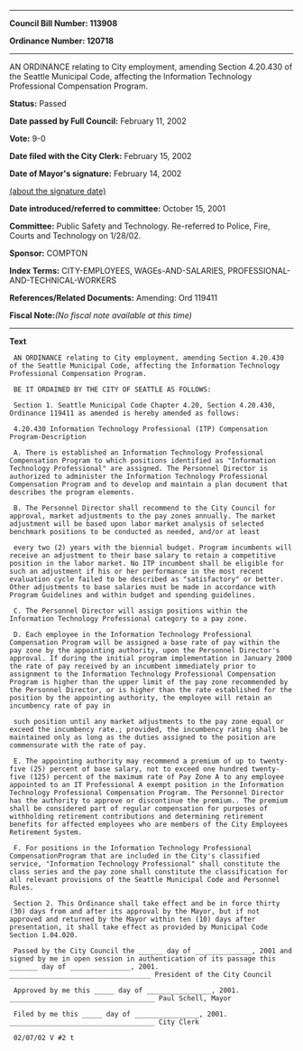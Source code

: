 

********

**Council Bill Number: 113908**
   
**Ordinance Number: 120718**
********

 AN ORDINANCE relating to City employment, amending Section 4.20.430 of the Seattle Municipal Code, affecting the Information Technology Professional Compensation Program.

**Status:** Passed
   
**Date passed by Full Council:** February 11, 2002
   
**Vote:** 9-0
   
**Date filed with the City Clerk:** February 15, 2002
   
**Date of Mayor's signature:** February 14, 2002
   
[(about the signature date)](/~public/approvaldate.htm)
   
   
   
**Date introduced/referred to committee:** October 15, 2001
   
**Committee:** Public Safety and Technology. Re-referred to Police, Fire, Courts and Technology on 1/28/02.
   
**Sponsor:** COMPTON
   
   
**Index Terms:** CITY-EMPLOYEES, WAGEs-AND-SALARIES, PROFESSIONAL-AND-TECHNICAL-WORKERS

**References/Related Documents:** Amending: Ord 119411

**Fiscal Note:**_(No fiscal note available at this time)_

********

**Text**
   
```
 AN ORDINANCE relating to City employment, amending Section 4.20.430 of the Seattle Municipal Code, affecting the Information Technology Professional Compensation Program.

 BE IT ORDAINED BY THE CITY OF SEATTLE AS FOLLOWS:

 Section 1. Seattle Municipal Code Chapter 4.20, Section 4.20.430, Ordinance 119411 as amended is hereby amended as follows:

 4.20.430 Information Technology Professional (ITP) Compensation Program-Description

 A. There is established an Information Technology Professional Compensation Program to which positions identified as "Information Technology Professional" are assigned. The Personnel Director is authorized to administer the Information Technology Professional Compensation Program and to develop and maintain a plan document that describes the program elements.

 B. The Personnel Director shall recommend to the City Council for approval, market adjustments to the pay zones annually. The market adjustment will be based upon labor market analysis of selected benchmark positions to be conducted as needed, and/or at least

 every two (2) years with the biennial budget. Program incumbents will receive an adjustment to their base salary to retain a competitive position in the labor market. No ITP incumbent shall be eligible for such an adjustment if his or her performance in the most recent evaluation cycle failed to be described as "satisfactory" or better. Other adjustments to base salaries must be made in accordance with Program Guidelines and within budget and spending guidelines.

 C. The Personnel Director will assign positions within the Information Technology Professional category to a pay zone.

 D. Each employee in the Information Technology Professional Compensation Program will be assigned a base rate of pay within the pay zone by the appointing authority, upon the Personnel Director's approval. If during the initial program implementation in January 2000 the rate of pay received by an incumbent immediately prior to assignment to the Information Technology Professional Compensation Program is higher than the upper limit of the pay zone recommended by the Personnel Director, or is higher than the rate established for the position by the appointing authority, the employee will retain an incumbency rate of pay in

 such position until any market adjustments to the pay zone equal or exceed the incumbency rate.; provided, the incumbency rating shall be maintained only as long as the duties assigned to the position are commensurate with the rate of pay.

 E. The appointing authority may recommend a premium of up to twenty-five (25) percent of base salary, not to exceed one hundred twenty-five (125) percent of the maximum rate of Pay Zone A to any employee appointed to an IT Professional A exempt position in the Information Technology Professional Compensation Program. The Personnel Director has the authority to approve or discontinue the premium.. The premium shall be considered part of regular compensation for purposes of withholding retirement contributions and determining retirement benefits for affected employees who are members of the City Employees Retirement System.

 F. For positions in the Information Technology Professional CompensationProgram that are included in the City's classified service, "Information Technology Professional" shall constitute the class series and the pay zone shall constitute the classification for all relevant provisions of the Seattle Municipal Code and Personnel Rules.

 Section 2. This Ordinance shall take effect and be in force thirty (30) days from and after its approval by the Mayor, but if not approved and returned by the Mayor within ten (10) days after presentation, it shall take effect as provided by Municipal Code Section 1.04.020.

 Passed by the City Council the ______ day of ______________, 2001 and signed by me in open session in authentication of its passage this _______ day of _______________, 2001. ___________________________________ President of the City Council

 Approved by me this _____ day of ________________, 2001. ____________________________________ Paul Schell, Mayor

 Filed by me this _____ day of ________________, 2001. ____________________________________ City Clerk

 02/07/02 V #2 t

```
